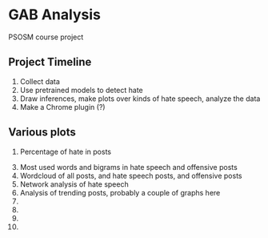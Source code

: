 # GAB Analysis
PSOSM course project


## Project Timeline
1. Collect data
2. Use pretrained models to detect hate
3. Draw inferences, make plots over kinds of hate speech, analyze the data
4. Make a Chrome plugin (?)

## Various plots
1. Percentage of hate in posts
<!-- 2. Topics hate speech is on -->
3. Most used words and bigrams in hate speech and offensive posts
4. Wordcloud of all posts, and hate speech posts, and offensive posts
5. Network analysis of hate speech
6. Analysis of trending posts, probably a couple of graphs here
7. <temp>
8. <temp>
9. <temp>
10. <temp>
